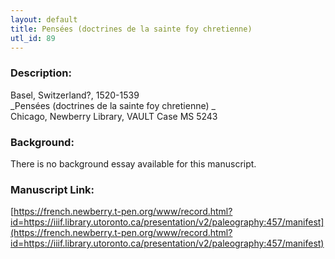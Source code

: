 ```yaml
---
layout: default
title: Pensées (doctrines de la sainte foy chretienne)
utl_id: 89
---
```


### Description:

Basel, Switzerland?, 1520-1539<br>
_Pensées (doctrines de la sainte foy chretienne) _<br>
Chicago, Newberry Library, VAULT Case MS 5243

### Background:

There is no background essay available for this manuscript.

### Manuscript Link:

[https://french.newberry.t-pen.org/www/record.html?id=https://iiif.library.utoronto.ca/presentation/v2/paleography:457/manifest](https://french.newberry.t-pen.org/www/record.html?id=https://iiif.library.utoronto.ca/presentation/v2/paleography:457/manifest)

